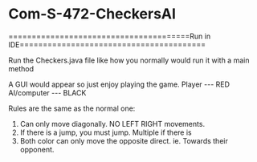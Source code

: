 # Com-S-472-CheckersAI

=======================================Run in IDE========================================

Run the Checkers.java file like how you normally would run it with a main method

A GUI would appear so just enjoy playing the game.
Player --- RED
AI/computer --- BLACK

Rules are the same as the normal one:
1) Can only move diagonally. NO LEFT RIGHT movements.
1) If there is a jump, you must jump. Multiple if there is
2) Both color can only move the opposite direct. ie. Towards their opponent.
